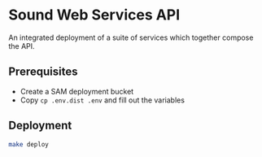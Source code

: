 # Sound Web Services API

An integrated deployment of a suite of services which together compose the API.

## Prerequisites

- Create a SAM deployment bucket
- Copy `cp .env.dist .env` and fill out the variables

## Deployment

```bash
make deploy
```
